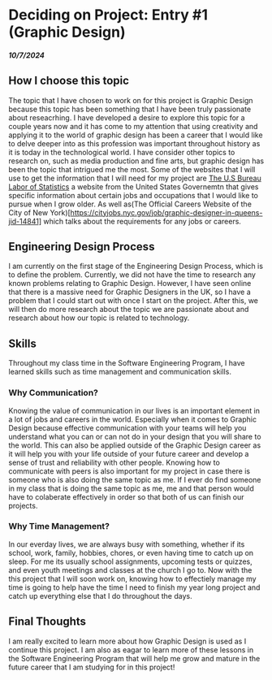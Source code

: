 # Deciding on Project: Entry #1 (Graphic Design)
##### 10/7/2024

## How I choose this topic
The topic that I have chosen to work on for this project is Graphic Design because this topic has been something that I have been truly passionate about reseacrhing. I have developed a desire to explore this topic for a couple years now and it has come to my attention that using creativity and applying it to the world of graphic design has been a career that I would like to delve deeper into as this profession was important throughout history as it is today in the technological world. I have consider other topics to research on, such as media production and fine arts, but graphic design has been the topic that intrigued me the most. Some of the websites that I will use to get the information that I will need for my project are [The U.S Bureau Labor of Statistics](https://www.bls.gov/ooh/arts-and-design/graphic-designers.htm#tab-4) a website from the United States Governemtn that gives specific information about certain jobs and occupations that I would like to pursue when I grow older. As well as(The Official Careers Website of the City of New York)[https://cityjobs.nyc.gov/job/graphic-designer-in-queens-jid-14841] which talks about the requirements for any jobs or careers. 
## Engineering Design Process
I am currently on the first stage of the Engineering Design Process, which is to define the problem. Currently, we did not have the time to research any known problems relating to Graphic Design. However, I have seen online that there is a massive need for Graphic Designers in the UK, so I have a problem that I could start out with once I start on the project. After this, we will then do more research about the topic we are passionate about and research about how our topic is related to technology.
## Skills
<p> Throughout my class time in the Software Engineering Program, I have learned skills such as time management and communication skills.</p> 

### Why Communication?
<p> Knowing the value of communication in our lives is an important element in a lot of jobs and careers in the world. Especially when it comes to Graphic Design because effective communication with your teams will help you understand what you can or can not do in your design that you will share to the world. This can also be applied outside of the Graphic Design career as it will help you with your life outside of your future career and develop a sense of trust and reliability with other people. Knowing how to communicate with peers is also important for my project in case there is someone who is also doing the same topic as me. If I ever do find someone in my class that is doing the same topic as me, me and that person would have to colaberate effectively in order so that both of us can finish our projects.  </p>

### Why Time Management?
<p> In our everday lives, we are always busy with something, whether if its school, work, family, hobbies, chores, or even having time to catch up on sleep. For me its usually school assignments, upcoming tests or quizzes, and even youth meetings and classes at the church I go to. Now with the this project that I will soon work on, knowing how to effectiely manage my time is going to help have the time I need to finish my year long project and catch up everything else that I do throughout the days. </p>

## Final Thoughts
<p> I am really excited to learn more about how Graphic Design is used as I continue this project. I am also as eagar to learn more of these lessons in the Software Engineering Program that will help me grow and mature in the future career that I am studying for in this project! </p>
